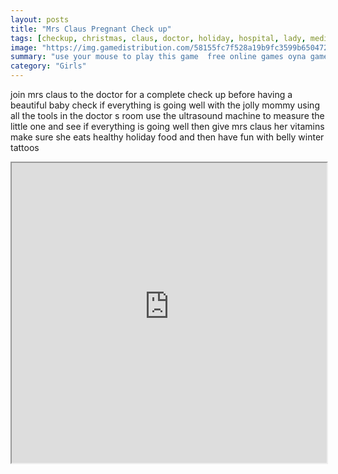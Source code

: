 ```yaml
---
layout: posts
title: "Mrs Claus Pregnant Check up"
tags: [checkup, christmas, claus, doctor, holiday, hospital, lady, medical, pregnant, mrs, free, online, games, oyna, game, free, games, play, play, games]
image: "https://img.gamedistribution.com/58155fc7f528a19b9fc3599b65047290.jpg"
summary: "use your mouse to play this game  free online games oyna game free games play play games"
category: "Girls"
---
```


join mrs claus to the doctor for a complete check up before having a beautiful baby check if everything is going well with the jolly mommy using all the tools in the doctor s room use the ultrasound machine to measure the little one and see if everything is going well then give mrs claus her vitamins make sure she eats healthy holiday food and then have fun with belly winter tattoos

<iframe width="100%" height="480px;" src="https://flash.gamedistribution.com?game=58155fc7f528a19b9fc3599b65047290"></iframe>